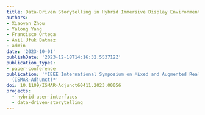 ```yaml
---
title: Data-Driven Storytelling in Hybrid Immersive Display Environments
authors:
- Xiaoyan Zhou
- Yalong Yang
- Francisco Ortega
- Anil Ufuk Batmaz
- admin
date: '2023-10-01'
publishDate: '2023-12-18T14:16:32.553712Z'
publication_types:
- paper-conference
publication: '*IEEE International Symposium on Mixed and Augmented Reality Adjunct
  (ISMAR-Adjunct)*'
doi: 10.1109/ISMAR-Adjunct60411.2023.00056
projects:
  - hybrid-user-interfaces
  - data-driven-storytelling
---
```

